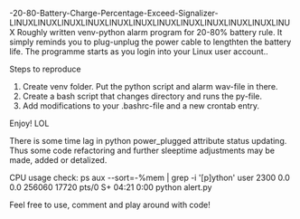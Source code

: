 -20-80-Battery-Charge-Percentage-Exceed-Signalizer-
LINUXLINUXLINUXLINUXLINUXLINUXLINUXLINUXLINUXLINUXLINUXLINUX
Roughly written venv-python alarm program for 20-80% battery rule. It simply reminds you to plug-unplug the power cable to lengthten the battery life.  The programme starts as you login into your Linux user account..

Steps to reproduce
1. Create venv folder. Put the python script and alarm wav-file in there.
2. Create a bash script that changes directory and runs the py-file.
3. Add modifications to your .bashrc-file and a new crontab entry.  

Enjoy! LOL


There is some time lag in python power_plugged attribute status updating. Thus some code refactoring and further sleeptime adjustments may be made, added or detalized.

CPU usage check:
ps aux --sort=-%mem | grep -i '[p]ython'
user 2300  0.0  0.0 256060 17720 pts/0    S+   04:21   0:00 python alert.py

Feel free to use, comment and play around with code!



